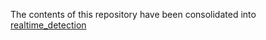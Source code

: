 The contents of this repository have been consolidated into [realtime_detection](https://github.com/zzzzyp-sgg/realtime_detection)

